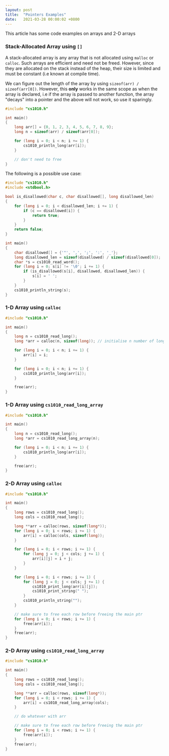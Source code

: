 ```yaml
---
layout: post
title:  "Pointers Examples"
date:   2021-03-28 00:00:02 +0800
---
```


This article has some code examples on arrays and 2-D arrays

### Stack-Allocated Array using `[]`
A stack-allocated array is any array that is not allocated using `malloc`
or `calloc`. Such arrays are efficient and need not be freed. However,
since they are allocated on the stack instead of the heap, their size is
limited and must be constant (i.e known at compile time).

We can figure out the length of the array by using `sizeof(arr) / sizeof(arr[0])`.
However, this **only** works in the same scope as when the array is declared, i.e
if the array is passed to another function, the array "decays" into a pointer
and the above will not work, so use it sparingly.

```c
#include "cs1010.h"

int main()
{
    long arr[] = {0, 1, 2, 3, 4, 5, 6, 7, 8, 9};
    long n = sizeof(arr) / sizeof(arr[0]);

    for (long i = 0; i < n; i += 1) {
        cs1010_println_long(arr[i]);
    }

    // don't need to free
}
```

The following is a possible use case:

```c
#include "cs1010.h"
#include <stdbool.h>

bool is_disallowed(char c, char disallowed[], long disallowed_len)
{
    for (long i = 0; i < disallowed_len; i += 1) {
        if (c == disallowed[i]) {
            return true;
        }
    }
    return false;
}

int main()
{
    char disallowed[] = {'"', ',', ';', ':', '_'};
    long disallowed_len = sizeof(disallowed) / sizeof(disallowed[0]);
    char *s = cs1010_read_word();
    for (long i = 0; s[i] != '\0'; i += 1) {
        if (is_disallowed(s[i], disallowed, disallowed_len)) {
            s[i] = ' ';
        }
    }
    cs1010_println_string(s);
}
```

### 1-D Array using `calloc`
```c
#include "cs1010.h"

int main()
{
    long n = cs1010_read_long();
    long *arr = calloc(n, sizeof(long)); // initialise n number of long

    for (long i = 0; i < n; i += 1) {
        arr[i] = i;
    }

    for (long i = 0; i < n; i += 1) {
        cs1010_println_long(arr[i]);
    }

    free(arr);
}
```

### 1-D Array using `cs1010_read_long_array`
```c
#include "cs1010.h"

int main()
{
    long n = cs1010_read_long();
    long *arr = cs1010_read_long_array(n);

    for (long i = 0; i < n; i += 1) {
        cs1010_println_long(arr[i]);
    }

    free(arr);
}
```

### 2-D Array using `calloc`
```c
#include "cs1010.h"

int main()
{
    long rows = cs1010_read_long();
    long cols = cs1010_read_long();

    long **arr = calloc(rows, sizeof(long*));
    for (long i = 0; i < rows; i += 1) {
        arr[i] = calloc(cols, sizeof(long));
    }

    for (long i = 0; i < rows; i += 1) {
        for (long j = 0; j < cols; j += 1) {
            arr[i][j] = i + j;
        }
    }

    for (long i = 0; i < rows; i += 1) {
        for (long j = 0; j < cols; j += 1) {
            cs1010_print_long(arr[i][j]);
            cs1010_print_string(" ");
        }
        cs1010_println_string("");
    }

    // make sure to free each row before freeing the main ptr
    for (long i = 0; i < rows; i += 1) {
        free(arr[i]);
    }
    free(arr);
}
```

### 2-D Array using `cs1010_read_long_array`

```c
#include "cs1010.h"

int main()
{
    long rows = cs1010_read_long();
    long cols = cs1010_read_long();

    long **arr = calloc(rows, sizeof(long*));
    for (long i = 0; i < rows; i += 1) {
        arr[i] = cs1010_read_long_array(cols);
    }

    // do whatever with arr

    // make sure to free each row before freeing the main ptr
    for (long i = 0; i < rows; i += 1) {
        free(arr[i]);
    }
    free(arr);
}
```
